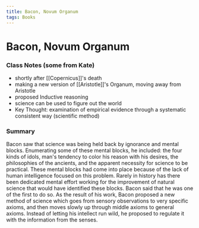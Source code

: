 ```yaml
---
title: Bacon, Novum Organum
tags: Books
---
```


# Bacon, Novum Organum
### Class Notes (some from Kate)
- shortly after [[Copernicus]]'s death
- making a new version of [[Aristotle]]'s Organum, moving away from Aristotle
- proposed Inductive reasoning
- science can be used to figure out the world
- Key Thought: examination of empirical evidence through a systematic consistent way (scientific method)


### Summary
Bacon saw that science was being held back by ignorance and mental blocks. Enumerating some of these mental blocks, he included: the four kinds of idols, man's tendency to color his reason with his desires, the philosophies of the ancients, and the apparent necessity for science to be practical. These mental blocks had come into place because of the lack of human intelligence focused on this problem. Rarely in history has there been dedicated mental effort working for the improvement of natural science that would have identified these blocks. Bacon said that he was one of the first to do so. As the result of his work, Bacon proposed a new method of science which goes from sensory observations to very specific axioms, and then moves slowly up through middle axioms to general axioms. Instead of letting his intellect run wild, he proposed to regulate it with the information from the senses.